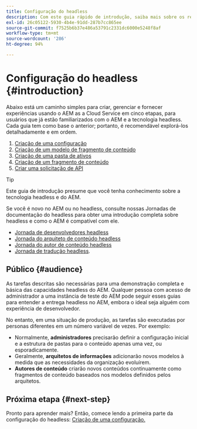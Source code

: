 ```yaml
---
title: Configuração do headless
description: Com este guia rápido de introdução, saiba mais sobre os recursos headless avançados do AEM as a Cloud Service, como os modelos de conteúdo, fragmentos de conteúdo e a API GraphQL.
exl-id: 26c05122-5930-4b4e-91dd-287b7cc865ee
source-git-commit: f7525b6b37e486a53791c2331dc6000e5248f8af
workflow-type: tm+mt
source-wordcount: '286'
ht-degree: 94%

---
```


# Configuração do headless {#introduction}

Abaixo está um caminho simples para criar, gerenciar e fornecer experiências usando o AEM as a Cloud Service em cinco etapas, para usuários que já estão familiarizados com o AEM e a tecnologia headless. Cada guia tem como base o anterior; portanto, é recomendável explorá-los detalhadamente e em ordem.

1. [Criação de uma configuração](create-configuration.md)
1. [Criação de um modelo de fragmento de conteúdo](create-content-model.md)
1. [Criação de uma pasta de ativos](create-assets-folder.md)
1. [Criação de um fragmento de conteúdo](create-content-fragment.md)
1. [Criar uma solicitação de API](create-api-request.md)

>[!TIP]
>
>Este guia de introdução presume que você tenha conhecimento sobre a tecnologia headless e do AEM.
>
>Se você é novo no AEM ou no headless, consulte nossas Jornadas de documentação do headless para obter uma introdução completa sobre headless e como o AEM é compatível com ele.
>
>* [Jornada de desenvolvedores headless](/help/journey-headless/developer/overview.md)
>* [Jornada do arquiteto de conteúdo headless](/help/journey-headless/architect/overview.md)
>* [Jornada do autor de conteúdo headless](/help/journey-headless/author/overview.md)
>* [Jornada de tradução headless](/help/journey-headless/translation/overview.md).

## Público {#audience}

As tarefas descritas são necessárias para uma demonstração completa e básica das capacidades headless do AEM. Qualquer pessoa com acesso de administrador a uma instância de teste do AEM pode seguir esses guias para entender a entrega headless no AEM, embora o ideal seja alguém com experiência de desenvolvedor.

No entanto, em uma situação de produção, as tarefas são executadas por personas diferentes em um número variável de vezes. Por exemplo:

* Normalmente, **administradores** precisarão definir a configuração inicial e a estrutura de pastas para o conteúdo apenas uma vez, ou esporadicamente.
* Geralmente, **arquitetos de informações** adicionarão novos modelos à medida que as necessidades da organização evoluírem.
* **Autores de conteúdo** criarão novos conteúdos continuamente como fragmentos de conteúdo baseados nos modelos definidos pelos arquitetos.

## Próxima etapa {#next-step}

Pronto para aprender mais? Então, comece lendo a primeira parte da configuração do headless: [Criação de uma configuração.](create-configuration.md)

